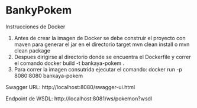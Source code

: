 # BankyPokem


Instrucciones de Docker 
1. Antes de crear la imagen de Docker se debe construir el proyecto con maven para generar el jar en el directorio target
    mvn clean install o mvn clean package 
2. Despues dirigirse al directorio donde se encuentra el Dockerfile y correr el comando 
    docker build -t bankaya-pokem .
3. Para correr la imagen consutrida ejecutar el comando:
    docker run -p 8080:8080 bankaya-pokem
    
Swagger URL:
http://localhost:8080/swagger-ui.html

Endpoint de WSDL:
http://localhost:8081/ws/pokemon?wsdl